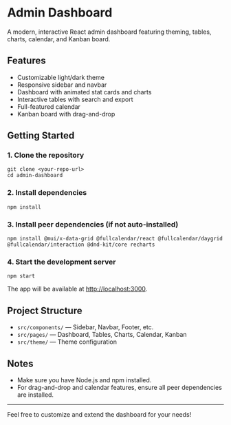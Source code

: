 # Admin Dashboard

A modern, interactive React admin dashboard featuring theming, tables, charts, calendar, and Kanban board.

## Features
- Customizable light/dark theme
- Responsive sidebar and navbar
- Dashboard with animated stat cards and charts
- Interactive tables with search and export
- Full-featured calendar
- Kanban board with drag-and-drop

## Getting Started

### 1. Clone the repository
```
git clone <your-repo-url>
cd admin-dashboard
```

### 2. Install dependencies
```
npm install
```

### 3. Install peer dependencies (if not auto-installed)
```
npm install @mui/x-data-grid @fullcalendar/react @fullcalendar/daygrid @fullcalendar/interaction @dnd-kit/core recharts
```

### 4. Start the development server
```
npm start
```

The app will be available at [http://localhost:3000](http://localhost:3000).

## Project Structure
- `src/components/` — Sidebar, Navbar, Footer, etc.
- `src/pages/` — Dashboard, Tables, Charts, Calendar, Kanban
- `src/theme/` — Theme configuration

## Notes
- Make sure you have Node.js and npm installed.
- For drag-and-drop and calendar features, ensure all peer dependencies are installed.

---

Feel free to customize and extend the dashboard for your needs!
